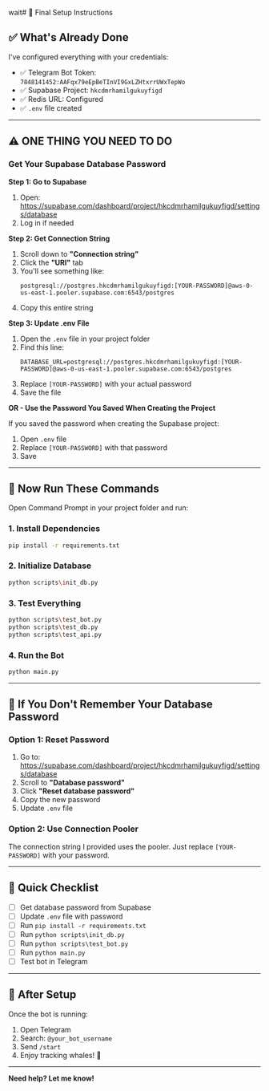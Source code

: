 wait# 🚀 Final Setup Instructions

## ✅ What's Already Done

I've configured everything with your credentials:
- ✅ Telegram Bot Token: `7848141452:AAFqx79eEpBeTInVI9GxLZHtxrrUWxTepWo`
- ✅ Supabase Project: `hkcdmrhamilgukuyfigd`
- ✅ Redis URL: Configured
- ✅ `.env` file created

---

## ⚠️ ONE THING YOU NEED TO DO

### Get Your Supabase Database Password

**Step 1: Go to Supabase**
1. Open: https://supabase.com/dashboard/project/hkcdmrhamilgukuyfigd/settings/database
2. Log in if needed

**Step 2: Get Connection String**
1. Scroll down to **"Connection string"**
2. Click the **"URI"** tab
3. You'll see something like:
   ```
   postgresql://postgres.hkcdmrhamilgukuyfigd:[YOUR-PASSWORD]@aws-0-us-east-1.pooler.supabase.com:6543/postgres
   ```
4. Copy this entire string

**Step 3: Update .env File**
1. Open the `.env` file in your project folder
2. Find this line:
   ```
   DATABASE_URL=postgresql://postgres.hkcdmrhamilgukuyfigd:[YOUR-PASSWORD]@aws-0-us-east-1.pooler.supabase.com:6543/postgres
   ```
3. Replace `[YOUR-PASSWORD]` with your actual password
4. Save the file

**OR - Use the Password You Saved When Creating the Project**

If you saved the password when creating the Supabase project:
1. Open `.env` file
2. Replace `[YOUR-PASSWORD]` with that password
3. Save

---

## 🚀 Now Run These Commands

Open Command Prompt in your project folder and run:

### 1. Install Dependencies
```bash
pip install -r requirements.txt
```

### 2. Initialize Database
```bash
python scripts\init_db.py
```

### 3. Test Everything
```bash
python scripts\test_bot.py
python scripts\test_db.py
python scripts\test_api.py
```

### 4. Run the Bot
```bash
python main.py
```

---

## 🐛 If You Don't Remember Your Database Password

### Option 1: Reset Password
1. Go to: https://supabase.com/dashboard/project/hkcdmrhamilgukuyfigd/settings/database
2. Scroll to **"Database password"**
3. Click **"Reset database password"**
4. Copy the new password
5. Update `.env` file

### Option 2: Use Connection Pooler
The connection string I provided uses the pooler. Just replace `[YOUR-PASSWORD]` with your password.

---

## 📝 Quick Checklist

- [ ] Get database password from Supabase
- [ ] Update `.env` file with password
- [ ] Run `pip install -r requirements.txt`
- [ ] Run `python scripts\init_db.py`
- [ ] Run `python scripts\test_bot.py`
- [ ] Run `python main.py`
- [ ] Test bot in Telegram

---

## 🎉 After Setup

Once the bot is running:
1. Open Telegram
2. Search: `@your_bot_username`
3. Send `/start`
4. Enjoy tracking whales! 🐋

---

**Need help? Let me know!**


